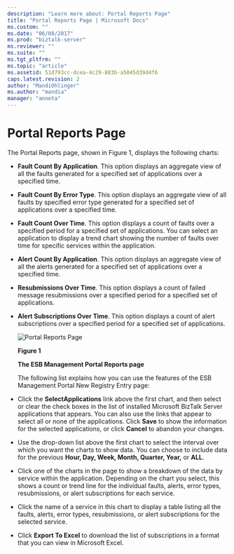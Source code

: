 ```yaml
---
description: "Learn more about: Portal Reports Page"
title: "Portal Reports Page | Microsoft Docs"
ms.custom: ""
ms.date: "06/08/2017"
ms.prod: "biztalk-server"
ms.reviewer: ""
ms.suite: ""
ms.tgt_pltfrm: ""
ms.topic: "article"
ms.assetid: 51d793cc-dcea-4c29-883b-a5045d39d4f6
caps.latest.revision: 2
author: "MandiOhlinger"
ms.author: "mandia"
manager: "anneta"
---
```

# Portal Reports Page
The Portal Reports page, shown in Figure 1, displays the following charts:  

- **Fault Count By Application**. This option displays an aggregate view of all the faults generated for a specified set of applications over a specified time.  

- **Fault Count By Error Type**. This option displays an aggregate view of all faults by specified error type generated for a specified set of applications over a specified time.  

- **Fault Count Over Time**. This option displays a count of faults over a specified period for a specified set of applications. You can select an application to display a trend chart showing the number of faults over time for specific services within the application.  

- **Alert Count By Application**. This option displays an aggregate view of all the alerts generated for a specified set of applications over a specified time.  

- **Resubmissions Over Time**. This option displays a count of failed message resubmissions over a specified period for a specified set of applications.  

- **Alert Subscriptions Over Time**. This option displays a count of alert subscriptions over a specified period for a specified set of applications.  

  ![Portal Reports Page](../esb-toolkit/media/portalreportspage.gif "PortalReportsPage")  

  **Figure 1**  

  **The ESB Management Portal Reports page**  

  The following list explains how you can use the features of the ESB Management Portal New Registry Entry page:  

- Click the **SelectApplications** link above the first chart, and then select or clear the check boxes in the list of installed Microsoft BizTalk Server applications that appears. You can also use the links that appear to select all or none of the applications. Click **Save** to show the information for the selected applications, or click **Cancel** to abandon your changes.  

- Use the drop-down list above the first chart to select the interval over which you want the charts to show data. You can choose to include data for the previous **Hour, Day, Week, Month, Quarter, Year,** or **ALL**.  

- Click one of the charts in the page to show a breakdown of the data by service within the application. Depending on the chart you select, this shows a count or trend line for the individual faults, alerts, error types, resubmissions, or alert subscriptions for each service.  

- Click the name of a service in this chart to display a table listing all the faults, alerts, error types, resubmissions, or alert subscriptions for the selected service.  

- Click **Export To Excel** to download the list of subscriptions in a format that you can view in Microsoft Excel.
